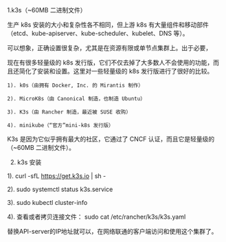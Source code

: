 1.k3s（~60MB 二进制文件）

生产 k8s 安装的大小和复杂性各不相同，但上游 k8s 有大量组件和移动部件（etcd、kube-apiserver、kube-scheduler、kubelet、DNS 等）。

可以想象，正确设置很复杂，尤其是在资源有限或单节点集群上。出于必要，

现在有很多轻量级的 k8s 发行版，它们不仅去掉了大多数人不会使用的功能，而且还简化了安装和设置。这里对一些轻量级的 k8s 发行版进行了很好的比较。

    1). k0s（由拥有 Docker, Inc. 的 Mirantis 制作）

    2). MicroK8s（由 Canonical 制造，也制造 Ubuntu）

    3). K3s（由 Rancher 制造，最近被 SUSE 收购）

    4). minikube（“官方”mini-k8s 发行版）

K3s 是因为它似乎拥有最大的社区，它通过了 CNCF 认证，而且它是轻量级的（~60MB 二进制文件）。


2. k3s 安装

  1). curl -sfL https://get.k3s.io | sh -
  
  2). sudo systemctl status k3s.service
  
  3). sudo kubectl cluster-info
  
  4). 查看或者拷贝连接文件： sudo cat /etc/rancher/k3s/k3s.yaml
  
替换API-server的IP地址就可以，在网络联通的客户端访问和使用这个集群了。



